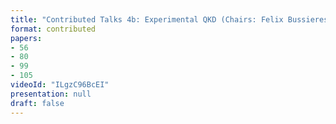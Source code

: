 ```yaml
---
title: "Contributed Talks 4b: Experimental QKD (Chairs: Felix Bussieres and Hugo Zbinden)"
format: contributed
papers:
- 56
- 80
- 99
- 105
videoId: "ILgzC96BcEI"
presentation: null
draft: false
---
```

